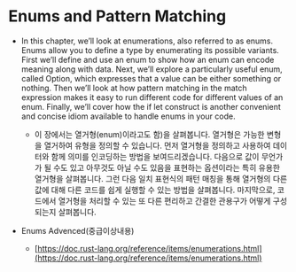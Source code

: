 # Enums and Pattern Matching

- In this chapter, we’ll look at enumerations, also referred to as enums. Enums allow you to define a type by enumerating its possible variants. First we’ll define and use an enum to show how an enum can encode meaning along with data. Next, we’ll explore a particularly useful enum, called Option, which expresses that a value can be either something or nothing. Then we’ll look at how pattern matching in the match expression makes it easy to run different code for different values of an enum. Finally, we’ll cover how the if let construct is another convenient and concise idiom available to handle enums in your code.
  - 이 장에서는 열거형(enum)이라고도 함)을 살펴봅니다. 열거형은 가능한 변형을 열거하여 유형을 정의할 수 있습니다. 먼저 열거형을 정의하고 사용하여 데이터와 함께 의미를 인코딩하는 방법을 보여드리겠습니다. 다음으로 값이 무언가가 될 수도 있고 아무것도 아닐 수도 있음을 표현하는 옵션이라는 특히 유용한 열거형을 살펴봅니다. 그런 다음 일치 표현식의 패턴 매칭을 통해 열거형의 다른 값에 대해 다른 코드를 쉽게 실행할 수 있는 방법을 살펴봅니다. 마지막으로, 코드에서 열거형을 처리할 수 있는 또 다른 편리하고 간결한 관용구가 어떻게 구성되는지 살펴봅니다.

- Enums Advenced(중급이상내용)
  - [https://doc.rust-lang.org/reference/items/enumerations.html](https://doc.rust-lang.org/reference/items/enumerations.html)
